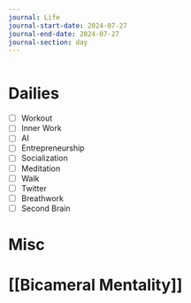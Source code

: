 ```yaml
---
journal: Life
journal-start-date: 2024-07-27
journal-end-date: 2024-07-27
journal-section: day
---
```


```calendar-nav
```

# Dailies

- [ ] Workout
- [ ] Inner Work
- [ ] AI
- [ ] Entrepreneurship
- [ ] Socialization
- [ ] Meditation
- [ ] Walk
- [ ] Twitter
- [ ] Breathwork
- [ ] Second Brain

# Misc


# [[Bicameral Mentality]]

